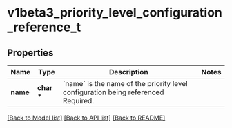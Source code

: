 # v1beta3_priority_level_configuration_reference_t

## Properties
Name | Type | Description | Notes
------------ | ------------- | ------------- | -------------
**name** | **char \*** | &#x60;name&#x60; is the name of the priority level configuration being referenced Required. | 

[[Back to Model list]](../README.md#documentation-for-models) [[Back to API list]](../README.md#documentation-for-api-endpoints) [[Back to README]](../README.md)


